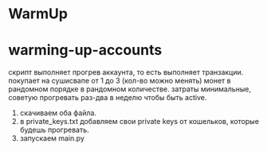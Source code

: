 # WarmUp

# warming-up-accounts

скрипт выполняет прогрев аккаунта, то есть выполняет транзакции. покупает на сушисвапе от 1 до 3 (кол-во можно менять) монет в рандомном порядке в рандомном количестве. затраты минимальные, советую прогревать раз-два в неделю чтобы быть active.

1. скачиваем оба файла.
2. в private_keys.txt добавляем свои private keys от кошельков, которые будешь прогревать.
3. запускаем main.py
